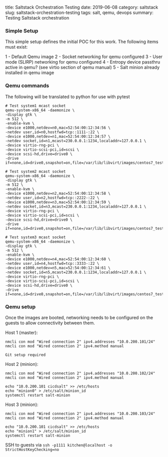 title: Saltstack Orchestration Testing
date: 2019-06-08
category: saltstack
slug: saltstack-orchestration-testing
tags: salt, qemu, devops
summary: Testing Saltstack orchestration

### Simple Setup 

This simple setup defines the initial POC for this work.  The following items must exist:

1 - Default Qemu image
2 - Socket networking for qemu configured
3 - User mode (SLIRP) networking for qemu configured
4 - Entropy device passthru active in qemu? (see virtio section of qemu manual)
5 - Salt minion already installed in qemu image

### Qemu commands 

The following will be translated to python for use with pytest

```
# Test system1 mcast socket
qemu-system-x86_64 -daemonize \
-display gtk \
-m 512 \
-enable-kvm \
-device e1000,netdev=n0,mac=52:54:00:12:34:56 \
-netdev user,id=n0,hostfwd=tcp::1111-:22 \
-device e1000,netdev=n1,mac=52:54:00:12:34:57 \
-netdev socket,id=n1,mcast=230.0.0.1:1234,localaddr=127.0.0.1 \
-device virtio-rng-pci \
-device virtio-scsi-pci,id=scsi \
-device scsi-hd,drive=drive0 \
-drive if=none,id=drive0,snapshot=on,file=/var/lib/libvirt/images/centos7_test.qcow2

# Test system2 mcast socket
qemu-system-x86_64 -daemonize \
-display gtk \
-m 512 \
-enable-kvm \
-device e1000,netdev=n2,mac=52:54:00:12:34:58 \
-netdev user,id=n2,hostfwd=tcp::2222-:22 \
-device e1000,netdev=n3,mac=52:54:00:12:34:59 \
-netdev socket,id=n3,mcast=230.0.0.1:1234,localaddr=127.0.0.1 \
-device virtio-rng-pci \
-device virtio-scsi-pci,id=scsi \
-device scsi-hd,drive=drive0 \
-drive if=none,id=drive0,snapshot=on,file=/var/lib/libvirt/images/centos7_test.qcow2

# Test system3 mcast socket
qemu-system-x86_64 -daemonize \
-display gtk \
-m 512 \
-enable-kvm \
-device e1000,netdev=n4,mac=52:54:00:12:34:60 \
-netdev user,id=n4,hostfwd=tcp::3333-:22 \
-device e1000,netdev=n5,mac=52:54:00:12:34:61 \
-netdev socket,id=n5,mcast=230.0.0.1:1234,localaddr=127.0.0.1 \
-device virtio-rng-pci \
-device virtio-scsi-pci,id=scsi \
-device scsi-hd,drive=drive0 \
-drive if=none,id=drive0,snapshot=on,file=/var/lib/libvirt/images/centos7_test.qcow2
```

### Qemu setup 

Once the images are booted, networking needs to be configured on the guests to allow connectivity between them.

Host 1 (master): 
```
nmcli con mod "Wired connection 2" ipv4.addresses "10.0.200.101/24"
nmcli con mod "Wired connection 2" ipv4.method manual

Git setup required
```

Host 2 (minion):
```
nmcli con mod "Wired connection 2" ipv4.addresses "10.0.200.102/24"
nmcli con mod "Wired connection 2" ipv4.method manual

echo "10.0.200.101 cicdsalt" >> /etc/hosts
echo "minion0" > /etc/salt/minion_id
systemctl restart salt-minion
```

Host 3 (minion):
```
nmcli con mod "Wired connection 2" ipv4.addresses "10.0.200.103/24"
nmcli con mod "Wired connection 2" ipv4.method manual

echo "10.0.200.101 cicdsalt" >> /etc/hosts
echo "minion1" > /etc/salt/minion_id
systemctl restart salt-minion
```

SSH to guests via `ssh -p1111 kitchen@localhost -o StrictHostKeyChecking=no`


